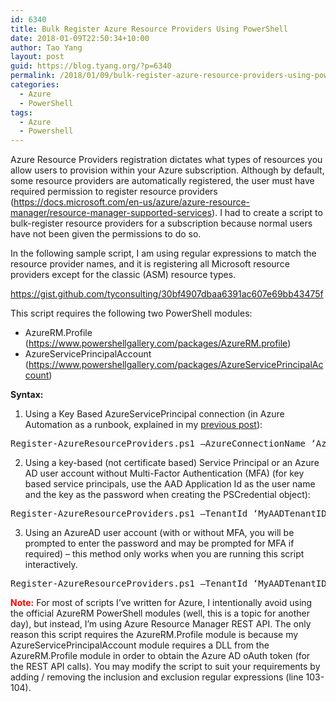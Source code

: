 ```yaml
---
id: 6340
title: Bulk Register Azure Resource Providers Using PowerShell
date: 2018-01-09T22:50:34+10:00
author: Tao Yang
layout: post
guid: https://blog.tyang.org/?p=6340
permalink: /2018/01/09/bulk-register-azure-resource-providers-using-powershell/
categories:
  - Azure
  - PowerShell
tags:
  - Azure
  - Powershell
---
```

Azure Resource Providers registration dictates what types of resources you allow users to provision within your Azure subscription. Although by default, some resource providers are automatically registered, the user must have required permission to register resource providers (<a title="https://docs.microsoft.com/en-us/azure/azure-resource-manager/resource-manager-supported-services" href="https://docs.microsoft.com/en-us/azure/azure-resource-manager/resource-manager-supported-services">https://docs.microsoft.com/en-us/azure/azure-resource-manager/resource-manager-supported-services</a>). I had to create a script to bulk-register resource providers for a subscription because normal users have not been given the permissions to do so.

In the following sample script, I am using regular expressions to match the resource provider names, and it is registering all Microsoft resource providers except for the classic (ASM) resource types.

https://gist.github.com/tyconsulting/30bf4907dbaa6391ac607e69bb43475f

This script requires the following two PowerShell modules:
<ul>
 	<li>AzureRM.Profile (<a title="https://www.powershellgallery.com/packages/AzureRM.profile" href="https://www.powershellgallery.com/packages/AzureRM.profile">https://www.powershellgallery.com/packages/AzureRM.profile</a>)</li>
 	<li>AzureServicePrincipalAccount (<a title="https://www.powershellgallery.com/packages/AzureServicePrincipalAccount" href="https://www.powershellgallery.com/packages/AzureServicePrincipalAccount">https://www.powershellgallery.com/packages/AzureServicePrincipalAccount</a>)</li>
</ul>
<strong>Syntax:</strong>

1. Using a Key Based AzureServicePrincipal connection (in Azure Automation as a runbook, explained in my <a href="https://blog.tyang.org/2017/10/15/new-powershell-module-for-azure-automation-azureserviceprincipalaccount/">previous post</a>):
<pre class="lang:ps decode:true ">Register-AzureResourceProviders.ps1 –AzureConnectionName ‘AzureConnectionName’</pre>
2. Using a key-based (not certificate based) Service Principal or an Azure AD user account without Multi-Factor Authentication (MFA) (for key based service principals, use the AAD Application Id as the user name and the key as the password when creating the PSCredential object):
<pre class="lang:ps decode:true ">Register-AzureResourceProviders.ps1 –TenantId ‘MyAADTenantID’ –SubscriptionId ‘MyAzureSubscriptionId’ –Credential $Credential</pre>
3. Using an AzureAD user account (with or without MFA, you will be prompted to enter the password and may be prompted for MFA if required) – this method only works when you are running this script interactively.
<pre class="lang:ps decode:true ">Register-AzureResourceProviders.ps1 –TenantId ‘MyAADTenantID’ –SubscriptionId ‘MyAzureSubscriptionId’ –UserName ‘my.name@mycompany.onmicrosoft.com’</pre>
<strong><span style="color: #ff0000;">Note:</span></strong> For most of scripts I’ve written for Azure, I intentionally avoid using the official AzureRM PowerShell modules (well, this is a topic for another day), but instead, I’m using Azure Resource Manager REST API. The only reason this script requires the AzureRM.Profile module is because my AzureServicePrincipalAccount module requires a DLL from the AzureRM.Profile module in order to obtain the Azure AD oAuth token (for the REST API calls). You may modify the script to suit your requirements by adding / removing the inclusion and exclusion regular expressions (line 103-104).